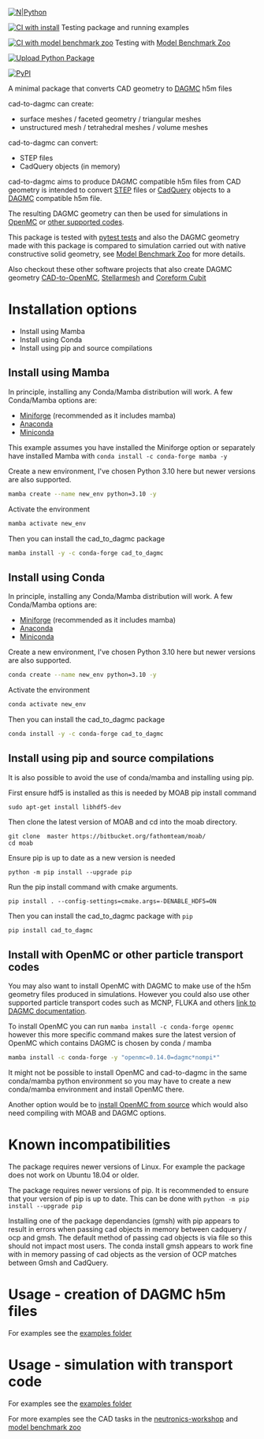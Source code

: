 
[![N|Python](https://www.python.org/static/community_logos/python-powered-w-100x40.png)](https://www.python.org)

[![CI with install](https://github.com/fusion-energy/cad_to_dagmc/actions/workflows/ci_with_install.yml/badge.svg?branch=main)](https://github.com/fusion-energy/cad_to_dagmc/actions/workflows/ci_with_install.yml) Testing package and running examples

[![CI with model benchmark zoo](https://github.com/fusion-energy/cad_to_dagmc/actions/workflows/ci_with_benchmarks.yml/badge.svg?branch=main)](https://github.com/fusion-energy/cad_to_dagmc/actions/workflows/ci_with_benchmarks.yml) Testing with [Model Benchmark Zoo](https://github.com/fusion-energy/model_benchmark_zoo)

[![Upload Python Package](https://github.com/fusion-energy/cad_to_dagmc/actions/workflows/python-publish.yml/badge.svg)](https://github.com/fusion-energy/cad_to_dagmc/actions/workflows/python-publish.yml)

[![PyPI](https://img.shields.io/pypi/v/cad_to_dagmc?color=brightgreen&label=pypi&logo=grebrightgreenen&logoColor=green)](https://pypi.org/project/cad_to_dagmc/)


A minimal package that converts CAD geometry to [DAGMC](https://github.com/svalinn/DAGMC/) h5m files

cad-to-dagmc can create:
- surface meshes / faceted geometry / triangular meshes
- unstructured mesh / tetrahedral meshes / volume meshes

cad-to-dagmc can convert:
- STEP files
- CadQuery objects (in memory)

cad-to-dagmc aims to produce DAGMC compatible h5m files from CAD geometry is intended to convert [STEP](http://www.steptools.com/stds/step/) files or [CadQuery](https://cadquery.readthedocs.io) objects to a [DAGMC](https://github.com/svalinn/DAGMC/) compatible h5m file.

The resulting DAGMC geometry can then be used for simulations in [OpenMC](https://github.com/openmc-dev/openmc/) or [other supported codes](https://svalinn.github.io/DAGMC/).

This package is tested with [pytest tests](https://github.com/fusion-energy/cad_to_dagmc/tree/main/tests) and also the DAGMC geometry made with this package is compared to simulation carried out with native constructive solid geometry, see [Model Benchmark Zoo](https://github.com/fusion-energy/model_benchmark_zoo) for more details.

Also checkout these other software projects that also create DAGMC geometry [CAD-to-OpenMC](https://github.com/openmsr/CAD_to_OpenMC), [Stellarmesh](https://github.com/Thea-Energy/stellarmesh) and [Coreform Cubit](https://coreform.com/products/coreform-cubit/)

# Installation options

- Install using Mamba
- Install using Conda
- Install using pip and source compilations

## Install using Mamba

In principle, installing any Conda/Mamba distribution will work. A few Conda/Mamba options are:
- [Miniforge](https://github.com/conda-forge/miniforge) (recommended as it includes mamba)
- [Anaconda](https://www.anaconda.com/download)
- [Miniconda](https://docs.conda.io/en/latest/miniconda.html)

This example assumes you have installed the Miniforge option or separately have installed Mamba with ```conda install -c conda-forge mamba -y```

Create a new environment, I've chosen Python 3.10 here but newer versions are
also supported.
```bash
mamba create --name new_env python=3.10 -y
```

Activate the environment
```bash
mamba activate new_env
```

Then you can install the cad_to_dagmc package
```bash
mamba install -y -c conda-forge cad_to_dagmc
```

## Install using Conda

In principle, installing any Conda/Mamba distribution will work. A few Conda/Mamba options are:
- [Miniforge](https://github.com/conda-forge/miniforge) (recommended as it includes mamba)
- [Anaconda](https://www.anaconda.com/download)
- [Miniconda](https://docs.conda.io/en/latest/miniconda.html)

Create a new environment, I've chosen Python 3.10 here but newer versions are
also supported.
```bash
conda create --name new_env python=3.10 -y
```

Activate the environment
```bash
conda activate new_env
```

Then you can install the cad_to_dagmc package
```bash
conda install -y -c conda-forge cad_to_dagmc
```

## Install using pip and source compilations

It is also possible to avoid the use of conda/mamba and installing using pip.

First ensure hdf5 is installed as this is needed by MOAB pip install command

```
sudo apt-get install libhdf5-dev
```

Then clone the latest version of MOAB and cd into the moab directory.

```
git clone  master https://bitbucket.org/fathomteam/moab/
cd moab
```

Ensure pip is up to date as a new version is needed
```
python -m pip install --upgrade pip
```

Run the pip install command with cmake arguments.
```
pip install . --config-settings=cmake.args=-DENABLE_HDF5=ON
```

Then you can install the cad_to_dagmc package with ```pip```

```bash
pip install cad_to_dagmc
```

## Install with OpenMC or other particle transport codes

You may also want to install OpenMC with DAGMC to make use of the h5m geometry files produced in simulations. However you could also use other supported particle transport codes such as MCNP, FLUKA and others [link to DAGMC documentation](https://svalinn.github.io/DAGMC/).

To install OpenMC you can run ```mamba install -c conda-forge openmc``` however this more specific command makes sure the latest version of OpenMC which contains DAGMC is chosen by conda / mamba
```bash
mamba install -c conda-forge -y "openmc=0.14.0=dagmc*nompi*"
```

It might not be possible to install OpenMC and cad-to-dagmc in the same conda/mamba python environment so you may have to create a new conda/mamba environment and install OpenMC there.

Another option would be to [install OpenMC from source](https://docs.openmc.org/en/stable/quickinstall.html) which would also need compiling with MOAB and DAGMC options.


# Known incompatibilities

The package requires newer versions of Linux. For example the package does not work on Ubuntu 18.04 or older.

The package requires newer versions of pip. It is recommended to ensure that your version of pip is up to date. This can be done with ```python -m pip install --upgrade pip```

Installing one of the package dependancies (gmsh) with pip appears to result in errors when passing cad objects in memory between cadquery / ocp and gmsh. The default method of passing cad objects is via file so this should not impact most users. The conda install gmsh appears to work fine with in memory passing of cad objects as the version of OCP matches between Gmsh and CadQuery.


# Usage - creation of DAGMC h5m files

For examples see the [examples folder](https://github.com/fusion-energy/cad_to_dagmc/tree/main/examples)

# Usage - simulation with transport code

For examples see the [examples folder](https://github.com/fusion-energy/cad_to_dagmc/tree/main/examples)

For more examples see the CAD tasks in the [neutronics-workshop](https://github.com/fusion-energy/neutronics-workshop) and [model benchmark zoo](https://github.com/fusion-energy/model_benchmark_zoo)
